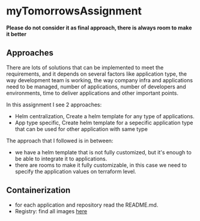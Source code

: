 # myTomorrowsAssignment
**Please do not consider it as final approach, there is always room to make it better**

## Approaches
There are lots of solutions that can be implemented to meet the requirements, and it depends on several factors like
application type, the way development team is working, the way company infra and applications need to be managed,
number of applications, number of developers and environments, time to deliver applications and other important points.

In this assignment I see 2 approaches:
- Helm centralization, Create a helm template for any type of applications.
- App type specific, Create helm template for a sepecific application type that can be used for other application with
same type

The approach that I followed is in between:
- we have a helm template that is not fully customized, but it's enough to be able to integrate it to applications.
- there are rooms to make it fully customizable, in this case we need to specify the application values on terraform level.

## Containerization
- for each application and repository read the README.md.
- Registry: find all images [here](https://github.com/hosein-yousefii?tab=packages)
